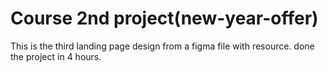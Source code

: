 # Course 2nd project(new-year-offer)

This is the third landing page design from a figma file with resource. done the project in 4 hours.
